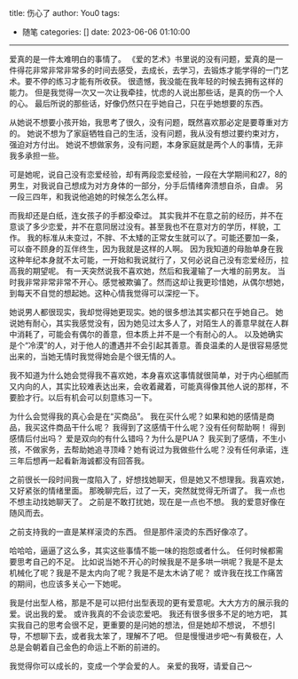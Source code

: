 title: 伤心了
author: You0
tags:
  - 随笔
categories: []
date: 2023-06-06 01:10:00
---
爱真的是一件太难明白的事情了。
《爱的艺术》书里说的没有问题，爱真的是一件得花非常非常非常多的时间去感受，去成长，去学习，去锻炼才能学得的一门艺术。要不停的练习才能有所收获。
很遗憾，我没能在我年轻的时候去拥有这样的能力。
但是我觉得一次又一次让我牵挂，忧虑的人说出那些话，是真的伤一个人的心。
最后所说的那些话，好像仍然只在乎她自己，只在乎她想要的东西。

从她说不想要小孩开始，我思考了很久，没有问题，既然喜欢那必定是要尊重对方的。
她说不想为了家庭牺牲自己的生活，没有问题，我从没有想过要约束对方，强迫对方付出。
她说不想做家务，没有问题，本身家庭就是两个人的事情，无非我多承担一些。

可是她呢，说自己没有恋爱经验，却有两段恋爱经验，一段在大学期间和27，8的男生，对我说自己想成为对方身体的一部分，分手后情绪奔溃想自杀，自虐。
另一段三四年，和我说他追她的时候怎么怎么样。

而我却还是白纸，连女孩子的手都没牵过。
其实我并不在意之前的经历，并不在意谈了多少恋爱，并不在意同居过没有。甚至我也不在意对方的学历，样貌，工作。
我的标准从未变过，不胖、不太矮的正常女生就可以了。可能还要加一条，可以奋不顾身的互伴终生，因为我就是这样的人啊。
因为我知道的母胎单身在我这种年纪本身就不太可能，一开始和我说就行了，又何必说自己没有恋爱经历，拉高我的期望呢。
有一天突然说我不喜欢她，然后和我灌输了一大堆的前男友。
当时我非常非常非常不开心。感觉被欺骗了。然而这却让我更珍惜她，从偶尔想她，到每天不自觉的想起她。这种心情我觉得可以深挖一下。

她说男人都很现实，我却觉得她更现实。她的很多想法其实都只在乎她自己。
她说她有耐心，其实我感觉没有，因为她见过太多人了，对陌生人的善意早就在人群中消耗了，可能会有偶尔的善意，但本质上并不是一个有耐心的人。
以及她确实是个“冷漠”的人，对于他人的遭遇并不会引起其善意。善良温柔的人是很容易感觉出来的，当她无情时我觉得她会是个很无情的人。

我不知道为什么她会觉得我不喜欢她，本身喜欢这事情就很简单，对于内心细腻而又内向的人，其实比较难表达出来，会收着藏着，可能真得像其他人说的那样，不要脸才行。以后有机会可以刻意练习一下。

为什么会觉得我的真心会是在“买商品”。
我在买什么呢？如果和她的感情是商品，我买这件商品干什么呢？
我得到了这感情干什么呢？没有任何帮助啊！
得到感情后付出吗？
爱是双向的有什么错吗？为什么是PUA？
我买到了感情，不生小孩，不做家务，去帮助她追寻顶峰？她有说过为我做些什么呢？没有任何承诺，连三年后想再一起看新海诚都没有回答我。

之前很长一段时间我一度陷入了，好想找她聊天，但是她又不想理我。我喜欢她，又好紧张的情绪里面。
那晚聊完后，过了一天，突然就觉得无所谓了。
我一点也不想主动找她聊天了。
之前是不敢打扰她，现在是一点也不想。
我的爱意好像在随风而去。

之前支持我的一直是某样滚烫的东西。
但是那件滚烫的东西好像凉了。

哈哈哈，逼逼了这么多，其实这些事情不能一味的抱怨或者什么。
任何时候都需要思考自己的不足。
比如说当她不开心的时候我是不是多哄一哄呢？我是不是太机械化了呢？我是不是太内向了呢？我是不是太木讷了呢？
或许我在找工作痛苦的期间，也应该多关心一下她呢。

我是付出型人格，那是不是可以把付出型表现的更有爱意呢。大大方方的展示我的爱。说出我的爱。
或许我真的不会谈恋爱吧。
我还有很多很多不足的地方吧，
其实我自己的思考会很不足，更重要的是问她的想法，但是她却不想说，
不想引导，不想聊下去，或者我太笨了，理解不了吧。
但是慢慢进步吧～有黄极在，人总是会朝着自己金色的命运上不断的前进的。

我觉得你可以成长的，变成一个学会爱的人。
亲爱的我呀，请爱自己～